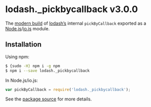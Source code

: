 # lodash._pickbycallback v3.0.0

The [modern build](https://github.com/lodash/lodash/wiki/Build-Differences) of [lodash’s](https://lodash.com/) internal `pickByCallback` exported as a [Node.js](http://nodejs.org/)/[io.js](https://iojs.org/) module.

## Installation

Using npm:

```bash
$ {sudo -H} npm i -g npm
$ npm i --save lodash._pickbycallback
```

In Node.js/io.js:

```js
var pickByCallback = require('lodash._pickbycallback');
```

See the [package source](https://github.com/lodash/lodash/blob/3.0.0-npm-packages/lodash._pickbycallback) for more details.
